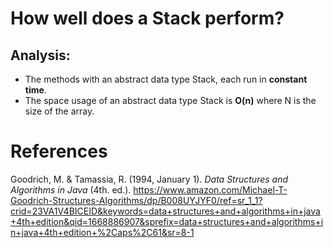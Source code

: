 # How well does a Stack perform? 

## Analysis:
- The methods with an abstract data type Stack, each run in **constant time**. 
- The space usage of an abstract data type Stack is **O(n)** where N is the size of the array. 









# References 
Goodrich, M. & Tamassia, R. (1994, January 1). *Data Structures and Algorithms in Java* (4th. ed.). <https://www.amazon.com/Michael-T-Goodrich-Structures-Algorithms/dp/B008UYJYF0/ref=sr_1_1?crid=23VA1V4BICEID&keywords=data+structures+and+algorithms+in+java+4th+edition&qid=1668886907&sprefix=data+structures+and+algorithms+in+java+4th+edition+%2Caps%2C61&sr=8-1>
